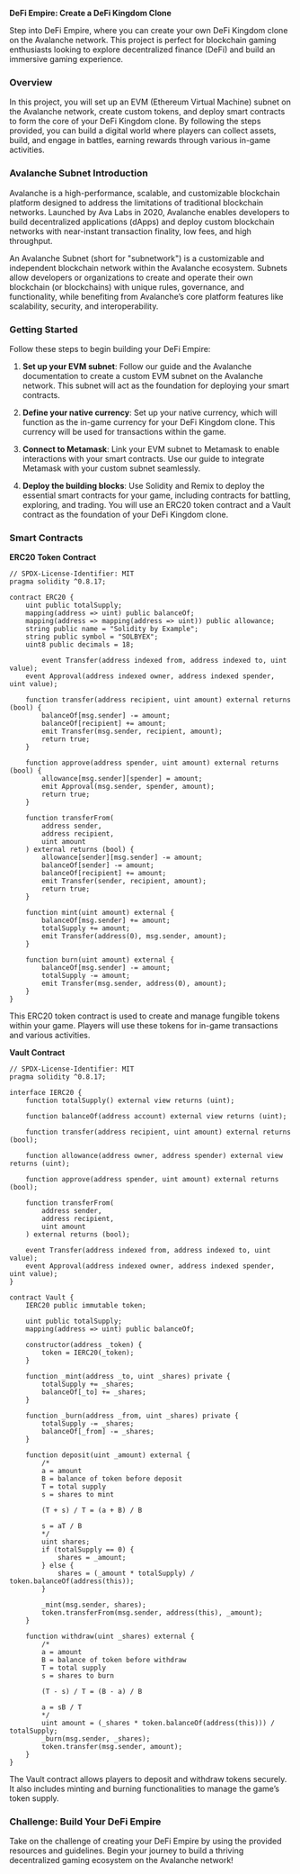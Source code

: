 **DeFi Empire: Create a DeFi Kingdom Clone**

Step into DeFi Empire, where you can create your own DeFi Kingdom clone on the Avalanche network. This project is perfect for blockchain gaming enthusiasts looking to explore decentralized finance (DeFi) and build an immersive gaming experience.

### Overview
In this project, you will set up an EVM (Ethereum Virtual Machine) subnet on the Avalanche network, create custom tokens, and deploy smart contracts to form the core of your DeFi Kingdom clone. By following the steps provided, you can build a digital world where players can collect assets, build, and engage in battles, earning rewards through various in-game activities.

### Avalanche Subnet Introduction 

Avalanche is a high-performance, scalable, and customizable blockchain platform designed to address the limitations of traditional blockchain networks. Launched by Ava Labs in 2020, Avalanche enables developers to build decentralized applications (dApps) and deploy custom blockchain networks with near-instant transaction finality, low fees, and high throughput.

An Avalanche Subnet (short for "subnetwork") is a customizable and independent blockchain network within the Avalanche ecosystem. Subnets allow developers or organizations to create and operate their own blockchain (or blockchains) with unique rules, governance, and functionality, while benefiting from Avalanche’s core platform features like scalability, security, and interoperability.

### Getting Started
Follow these steps to begin building your DeFi Empire:

1. **Set up your EVM subnet**: Follow our guide and the Avalanche documentation to create a custom EVM subnet on the Avalanche network. This subnet will act as the foundation for deploying your smart contracts.

2. **Define your native currency**: Set up your native currency, which will function as the in-game currency for your DeFi Kingdom clone. This currency will be used for transactions within the game.

3. **Connect to Metamask**: Link your EVM subnet to Metamask to enable interactions with your smart contracts. Use our guide to integrate Metamask with your custom subnet seamlessly.

4. **Deploy the building blocks**: Use Solidity and Remix to deploy the essential smart contracts for your game, including contracts for battling, exploring, and trading. You will use an ERC20 token contract and a Vault contract as the foundation of your DeFi Kingdom clone.

### Smart Contracts

**ERC20 Token Contract**  
```solidity
// SPDX-License-Identifier: MIT
pragma solidity ^0.8.17;

contract ERC20 {
    uint public totalSupply;
    mapping(address => uint) public balanceOf;
    mapping(address => mapping(address => uint)) public allowance;
    string public name = "Solidity by Example";
    string public symbol = "SOLBYEX";
    uint8 public decimals = 18;

		event Transfer(address indexed from, address indexed to, uint value);
    event Approval(address indexed owner, address indexed spender, uint value);

    function transfer(address recipient, uint amount) external returns (bool) {
        balanceOf[msg.sender] -= amount;
        balanceOf[recipient] += amount;
        emit Transfer(msg.sender, recipient, amount);
        return true;
    }

    function approve(address spender, uint amount) external returns (bool) {
        allowance[msg.sender][spender] = amount;
        emit Approval(msg.sender, spender, amount);
        return true;
    }

    function transferFrom(
        address sender,
        address recipient,
        uint amount
    ) external returns (bool) {
        allowance[sender][msg.sender] -= amount;
        balanceOf[sender] -= amount;
        balanceOf[recipient] += amount;
        emit Transfer(sender, recipient, amount);
        return true;
    }

    function mint(uint amount) external {
        balanceOf[msg.sender] += amount;
        totalSupply += amount;
        emit Transfer(address(0), msg.sender, amount);
    }

    function burn(uint amount) external {
        balanceOf[msg.sender] -= amount;
        totalSupply -= amount;
        emit Transfer(msg.sender, address(0), amount);
    }
}
```

This ERC20 token contract is used to create and manage fungible tokens within your game. Players will use these tokens for in-game transactions and various activities.

**Vault Contract**  
```solidity
// SPDX-License-Identifier: MIT
pragma solidity ^0.8.17;

interface IERC20 {
    function totalSupply() external view returns (uint);

    function balanceOf(address account) external view returns (uint);

    function transfer(address recipient, uint amount) external returns (bool);

    function allowance(address owner, address spender) external view returns (uint);

    function approve(address spender, uint amount) external returns (bool);

    function transferFrom(
        address sender,
        address recipient,
        uint amount
    ) external returns (bool);

    event Transfer(address indexed from, address indexed to, uint value);
    event Approval(address indexed owner, address indexed spender, uint value);
}

contract Vault {
    IERC20 public immutable token;

    uint public totalSupply;
    mapping(address => uint) public balanceOf;

    constructor(address _token) {
        token = IERC20(_token);
    }

    function _mint(address _to, uint _shares) private {
        totalSupply += _shares;
        balanceOf[_to] += _shares;
    }

    function _burn(address _from, uint _shares) private {
        totalSupply -= _shares;
        balanceOf[_from] -= _shares;
    }

    function deposit(uint _amount) external {
        /*
        a = amount
        B = balance of token before deposit
        T = total supply
        s = shares to mint

        (T + s) / T = (a + B) / B 

        s = aT / B
        */
        uint shares;
        if (totalSupply == 0) {
            shares = _amount;
        } else {
            shares = (_amount * totalSupply) / token.balanceOf(address(this));
        }

        _mint(msg.sender, shares);
        token.transferFrom(msg.sender, address(this), _amount);
    }

    function withdraw(uint _shares) external {
        /*
        a = amount
        B = balance of token before withdraw
        T = total supply
        s = shares to burn

        (T - s) / T = (B - a) / B 

        a = sB / T
        */
        uint amount = (_shares * token.balanceOf(address(this))) / totalSupply;
        _burn(msg.sender, _shares);
        token.transfer(msg.sender, amount);
    }
}
```

The Vault contract allows players to deposit and withdraw tokens securely. It also includes minting and burning functionalities to manage the game’s token supply.

### Challenge: Build Your DeFi Empire

Take on the challenge of creating your DeFi Empire by using the provided resources and guidelines. Begin your journey to build a thriving decentralized gaming ecosystem on the Avalanche network!
